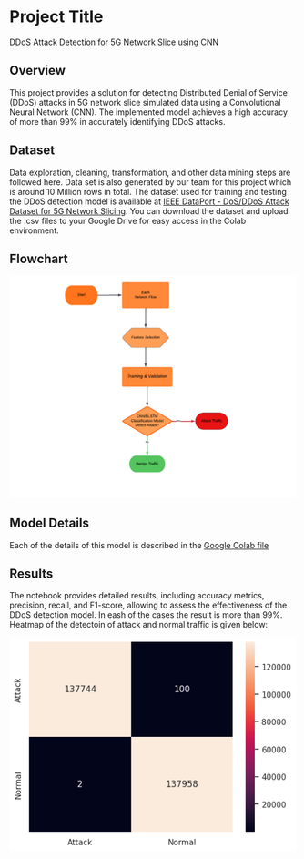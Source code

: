 
# Project Title

DDoS Attack Detection for 5G Network Slice using CNN


## Overview
This project provides a solution for detecting Distributed Denial of Service (DDoS) attacks in 5G network slice simulated data using a Convolutional Neural Network (CNN). The implemented model achieves a high accuracy of more than 99% in accurately identifying DDoS attacks.
## Dataset
Data exploration, cleaning, transformation, and other data mining steps are followed here. Data set is also generated by our team for this project which is around 10 Million rows in total. The dataset used for training and testing the DDoS detection model is available at [IEEE DataPort - DoS/DDoS Attack Dataset for 5G Network Slicing](https://ieee-dataport.org/documents/dosddos-attack-dataset-5g-network-slicing). You can download the dataset and upload the .csv files to your Google Drive for easy access in the Colab environment.
## Flowchart
![Flowchart](https://github.com/sajidkhan2067/DDoSAttackDetectionUsingCNN/blob/main/Flowchart.png)
## Model Details

Each of the details of this model is described in the [Google Colab file](https://github.com/sajidkhan2067/DDoSAttackDetectionUsingCNN/blob/main/CNN_Binary_Classifier_Container.ipynb)
## Results
The notebook provides detailed results, including accuracy metrics, precision, recall, and F1-score, allowing to assess the effectiveness of the DDoS detection model. In eash of the cases the result is more than 99%. Heatmap of the detectoin of attack and normal traffic is given below:

![Heatmap](https://github.com/sajidkhan2067/DDoSAttackDetectionUsingCNN/blob/main/heatmap.png)
